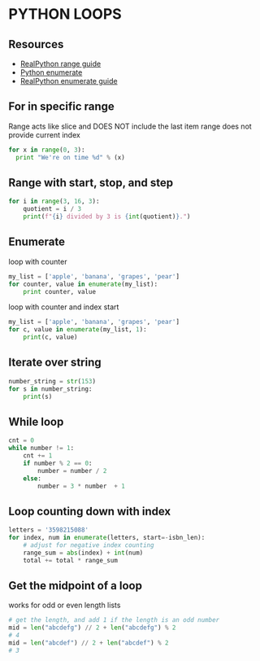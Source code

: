 # PYTHON LOOPS

## Resources

- [RealPython range guide](https://realpython.com/python-range/)
- [Python enumerate](https://book.pythontips.com/en/latest/enumerate.html)
- [RealPython enumerate guide](https://realpython.com/python-enumerate/)

## For in specific range

Range acts like slice and DOES NOT include the last item
range does not provide current index

```python
for x in range(0, 3):
  print "We're on time %d" % (x)
```

## Range with start, stop, and step

```python
for i in range(3, 16, 3):
    quotient = i / 3
    print(f"{i} divided by 3 is {int(quotient)}.")
```

## Enumerate

loop with counter

```python
my_list = ['apple', 'banana', 'grapes', 'pear']
for counter, value in enumerate(my_list):
    print counter, value
```

loop with counter and index start

```python
my_list = ['apple', 'banana', 'grapes', 'pear']
for c, value in enumerate(my_list, 1):
    print(c, value)
```

## Iterate over string

```python
number_string = str(153)
for s in number_string:
    print(s)
```

## While loop

```python
cnt = 0
while number != 1:
    cnt += 1
    if number % 2 == 0:
        number = number / 2
    else:
        number = 3 * number  + 1
```

## Loop counting down with index

```python
letters = '3598215088'
for index, num in enumerate(letters, start=-isbn_len):
    # adjust for negative index counting
    range_sum = abs(index) + int(num)
    total += total * range_sum
```

## Get the midpoint of a loop
works for odd or even length lists
```python
# get the length, and add 1 if the length is an odd number
mid = len("abcdefg") // 2 + len("abcdefg") % 2
# 4
mid = len("abcdef") // 2 + len("abcdef") % 2
# 3
```
